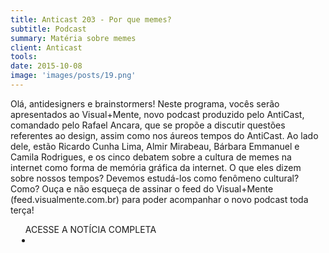 ```yaml
---
title: Anticast 203 ‐ Por que memes?
subtitle: Podcast
summary: Matéria sobre memes
client: Anticast
tools: 
date: 2015-10-08
image: 'images/posts/19.png'
---
```


Olá, antidesigners e brainstormers! Neste programa, vocês serão apresentados ao Visual+Mente, novo podcast produzido pelo AntiCast, comandado pelo Rafael Ancara, que se propõe a discutir questões referentes ao design, assim como nos áureos tempos do AntiCast. Ao lado dele, estão Ricardo Cunha Lima, Almir Mirabeau, Bárbara Emmanuel e Camila Rodrigues, e os cinco debatem sobre a cultura de memes na internet como forma de memória gráfica da internet. O que eles dizem sobre nossos tempos? Devemos estudá-los como fenômeno cultural? Como? Ouça e não esqueça de assinar o feed do Visual+Mente (feed.visualmente.com.br) para poder acompanhar o novo podcast toda terça!

<div class="post__share"><ul class="share__list list-reset">ACESSE A NOTÍCIA COMPLETA<li class="share__item" style="margin-left: 10px"><a class="share__link share__facebook" style="background: #fa5657" href="https://www.b9.com.br/61122/anticast-203-por-que-memes/ 
onclick=window.open(this.href, 'pop-up', 'left=20,top=20,width=500,height=500,toolbar=1,resizable=0'); return false;" title="Link" rel="nofollow"><i class="fa-solid fa-link"></i></a></li></ul></div>
<!-- <div class="gallery-box"><div class="gallery"><img src="/clipping/images/example-1.jpg" loading="lazy" alt="Project"><img src="/clipping/images/example-2.jpg" loading="lazy" alt="Project"></div><em>Gallery / <a href="https://www.freepik.com/" target="_blank">Freepic</a></em></div> -->
